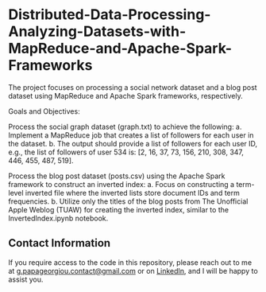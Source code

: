 # Distributed-Data-Processing-Analyzing-Datasets-with-MapReduce-and-Apache-Spark-Frameworks
The project focuses on processing a social network dataset and a blog post dataset using MapReduce and Apache Spark frameworks, respectively.

Goals and Objectives:

Process the social graph dataset (graph.txt) to achieve the following:
a. Implement a MapReduce job that creates a list of followers for each user in the dataset.
b. The output should provide a list of followers for each user ID, e.g., the list of followers of user 534 is: [2, 16, 37, 73, 156, 210, 308, 347, 446, 455, 487, 519].

Process the blog post dataset (posts.csv) using the Apache Spark framework to construct an inverted index:
a. Focus on constructing a term-level inverted file where the inverted lists store document IDs and term frequencies.
b. Utilize only the titles of the blog posts from The Unofficial Apple Weblog (TUAW) for creating the inverted index, similar to the InvertedIndex.ipynb notebook.


## Contact Information

If you require access to the code in this repository, please reach out to me at g.papageorgiou.contact@gmail.com or on [LinkedIn](https://www.linkedin.com/in/giorgos-papageorgiou-3b27a9221), and I will be happy to assist you.
